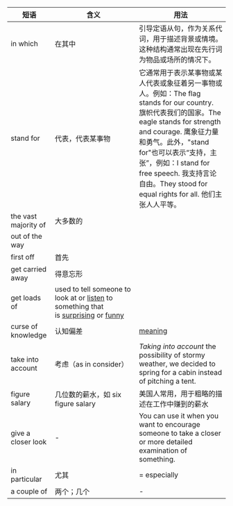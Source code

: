 |短语|含义|用法|
|---|---|---|
|in which|在其中|引导定语从句，作为关系代词，用于描述背景或情境。这种结构通常出现在先行词为物品或场所的情况下。|
|stand for|代表，代表某事物|它通常用于表示某事物或某人代表或象征着另一事物或人。例如：The flag stands for our country. 旗帜代表我们的国家。The eagle stands for strength and courage. 鹰象征力量和勇气。此外，"stand for"也可以表示“支持，主张”，例如：I stand for free speech. 我支持言论自由。They stood for equal rights for all. 他们主张人人平等。|
|the vast majority of|大多数的||
|out of the way|||
|first off|首先||
|get carried away|得意忘形||
|get loads of|used to tell someone to look at or [listen](https://www.ldoceonline.com/dictionary/listen "listen") to something that is [surprising](https://www.ldoceonline.com/dictionary/surprising "surprising") or [funny](https://www.ldoceonline.com/dictionary/funny "funny")||
|curse of knowledge|认知偏差|[meaning](https://en.wikipedia.org/wiki/Curse_of_knowledge)|
|take into account|考虑（as in consider）|_Taking into account_ the possibility of stormy weather, we decided to spring for a cabin instead of pitching a tent.|
|figure salary|几位数的薪水，如 six figure salary|美国人常用，用于粗略的描述在工作中赚到的薪水|
|give a closer look|-|You can use it when you want to encourage someone to take a closer or more detailed examination of something.|
|in particular|尤其| = especially|
|a couple of|两个；几个|-|
